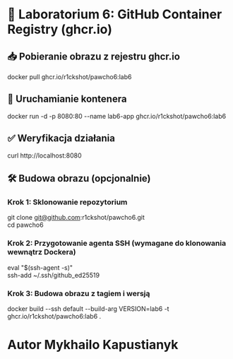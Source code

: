 # 🐳 Laboratorium 6: GitHub Container Registry (ghcr.io)

## 📥 Pobieranie obrazu z rejestru ghcr.io
docker pull ghcr.io/r1ckshot/pawcho6:lab6

## 🚀 Uruchamianie kontenera
docker run -d -p 8080:80 --name lab6-app ghcr.io/r1ckshot/pawcho6:lab6

## ✅ Weryfikacja działania
curl http://localhost:8080

## 🛠️ Budowa obrazu (opcjonalnie)

### Krok 1: Sklonowanie repozytorium
git clone git@github.com:r1ckshot/pawcho6.git   
cd pawcho6

### Krok 2: Przygotowanie agenta SSH (wymagane do klonowania wewnątrz Dockera)
eval "$(ssh-agent -s)"   
ssh-add ~/.ssh/github_ed25519 

### Krok 3: Budowa obrazu z tagiem i wersją
docker build --ssh default --build-arg VERSION=lab6 -t ghcr.io/r1ckshot/pawcho6:lab6 .

# Autor Mykhailo Kapustianyk
